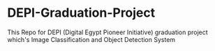 # DEPI-Graduation-Project
This Repo for DEPI (Digital Egypt Pioneer Initiative) graduation project which's Image Classification and Object Detection System
